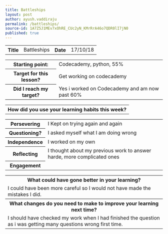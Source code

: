 ```yaml
---
title: Battleships
layout: post
author: ayush.vaddiraju
permalink: /battleships/
source-id: 1A7Z5J1MEv7xOhRE_CUc2yN_KMrRrA46o7QDR0lI7jN0
published: true
---
```

<table>
  <tr>
    <th>Title</th>
    <td>Battleships</td>
    <th>Date</th>
    <td>17/10/18</td>
  </tr>
</table>


<table>
  <tr>
    <th>Starting point:</th>
    <td>Codecademy, python, 55%</td>
  </tr>
  <tr>
    <th>Target for this lesson?</th>
    <td>Get working on codecademy</td>
  </tr>
  <tr>
    <th>Did I reach my target? </th>
    <td>Yes i worked on Codecademy and am now past 60%</td>
  </tr>
</table>


<table>
  <tr>
    <th>How did you use your learning habits this week?</th>
  </tr>
</table>


<table>
  <tr>
    <th>Persevering</th>
    <td>I Kept on trying again and again</td>
  </tr>
  <tr>
    <th>Questioning?</th>
    <td>I asked myself what I am doing wrong</td>
  </tr>
  <tr>
    <th>Independence</th>
    <td>I worked on my own</td>
  </tr>
  <tr>
    <th>Reflecting</th>
    <td>I thought about my previous work to answer harde, more complicated ones</td>
  </tr>
  <tr>
    <th>Engagement</th>
    <td></td>
  </tr>
</table>


<table>
  <tr>
    <th>What could have gone better in your learning?</th>
  </tr>
  <tr>
    <td>I could have been more careful so I would not have made the mistakes I did.</td>
  </tr>
  <tr>
    <th>What changes do you need to make to improve your learning next time?</th>
  </tr>
  <tr>
    <td>I should have checked my work when I had finished the question as i was getting many questions wrong first time.</td>
  </tr>
</table>


